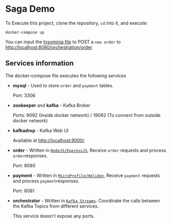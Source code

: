 # Saga Demo

To Execute this project, clone the repository, `cd` into it, and execute:

    docker-compose up

You can input the [Insominia file](Insomnia.json) to POST a `new order` to <http://localhost:8080/orchestration/order>

## Services information

The docker-compose file executes the following services

- **mysql** - Used to store `order` and `payment` tables. 
    
    Port: 3306

- **zookeeper** and **kafka** - Kafka Broker

    Ports: 9092 (Inside docker network) / 19092 (To connect from outside docker network)

- **kafkadrop** - Kafka Web UI 

    Available at <http://localhost:9000/>

- **order** - Written in [`NodeJS/ExpressJS`](https://expressjs.com/), Receive `order` requests and process `order`responses.

    Port: 8080
    
- **payment** - Written in [`MicroProfile/Helidon`](https://helidon.io/), Receive `payment` requests and process `payment`responses.

    Port: 8081

- **orchestrator** - Written in [`Kafka Streams`](https://kafka.apache.org/25/documentation/streams/). Coordinate the calls between the Kafka Topics from different services.

    This service doesn't expose any ports.